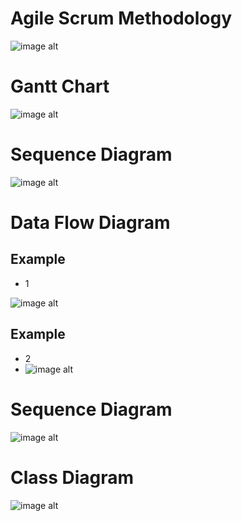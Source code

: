 # Agile Scrum Methodology
![image alt](https://github.com/khshoaib/GEMS_Report_Diagram/blob/main/Images/11.png)
# Gantt Chart
![image alt](https://github.com/khshoaib/GEMS_Report_Diagram/blob/main/Images/G.png)
# Sequence Diagram
![image alt](https://github.com/khshoaib/GEMS_Report_Diagram/blob/main/Images/s.jpg)
# Data Flow Diagram
## Example
- 1
  
![image alt](https://github.com/khshoaib/GEMS_Report_Diagram/blob/main/Images/F.png)
## Example
- 2
- ![image alt](https://github.com/khshoaib/GEMS_Report_Diagram/blob/main/Images/F2.jpg)
# Sequence Diagram
![image alt](https://github.com/khshoaib/GEMS_Report_Diagram/blob/main/Images/s.jpg)
# Class Diagram
![image alt](https://github.com/khshoaib/GEMS_Report_Diagram/blob/main/Images/class.jpg)

